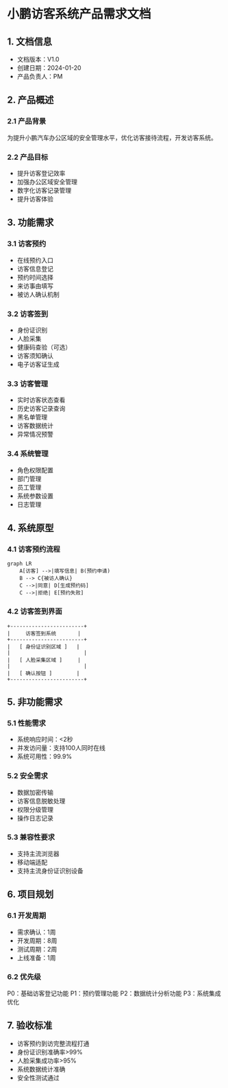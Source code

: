  # 小鹏访客系统产品需求文档

## 1. 文档信息

- 文档版本：V1.0
- 创建日期：2024-01-20
- 产品负责人：PM

## 2. 产品概述

### 2.1 产品背景
为提升小鹏汽车办公区域的安全管理水平，优化访客接待流程，开发访客系统。

### 2.2 产品目标
- 提升访客登记效率
- 加强办公区域安全管理
- 数字化访客记录管理
- 提升访客体验

## 3. 功能需求

### 3.1 访客预约
- 在线预约入口
- 访客信息登记
- 预约时间选择
- 来访事由填写
- 被访人确认机制

### 3.2 访客签到
- 身份证识别
- 人脸采集
- 健康码查验（可选）
- 访客须知确认
- 电子访客证生成

### 3.3 访客管理
- 实时访客状态查看
- 历史访客记录查询
- 黑名单管理
- 访客数据统计
- 异常情况预警

### 3.4 系统管理
- 角色权限配置
- 部门管理
- 员工管理
- 系统参数设置
- 日志管理

## 4. 系统原型

### 4.1 访客预约流程
```mermaid
graph LR
    A[访客] -->|填写信息| B(预约申请)
    B --> C{被访人确认}
    C -->|同意| D[生成预约码]
    C -->|拒绝| E[预约失败]
```

### 4.2 访客签到界面
```
+------------------------+
|     访客签到系统       |
+------------------------+
|   [ 身份证识别区域 ]   |
|                        |
|   [ 人脸采集区域 ]     |
|                        |
|   [ 确认按钮 ]        |
+------------------------+
```

## 5. 非功能需求

### 5.1 性能需求
- 系统响应时间：<2秒
- 并发访问量：支持100人同时在线
- 系统可用性：99.9%

### 5.2 安全需求
- 数据加密传输
- 访客信息脱敏处理
- 权限分级管理
- 操作日志记录

### 5.3 兼容性要求
- 支持主流浏览器
- 移动端适配
- 支持主流身份证识别设备

## 6. 项目规划

### 6.1 开发周期
- 需求确认：1周
- 开发周期：8周
- 测试周期：2周
- 上线准备：1周

### 6.2 优先级
P0：基础访客登记功能
P1：预约管理功能
P2：数据统计分析功能
P3：系统集成优化

## 7. 验收标准
- 访客预约到访完整流程打通
- 身份证识别准确率>99%
- 人脸采集成功率>95%
- 系统数据统计准确
- 安全性测试通过